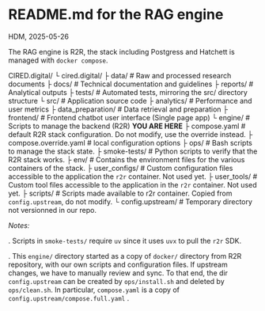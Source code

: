 # README.md for the RAG engine

HDM, 2025-05-26

The RAG engine is R2R, the stack including Postgress and Hatchett is managed with `docker compose`.

CIRED.digital/
└ cired.digital/
  ├ data/               # Raw and processed research documents
  ├ docs/               # Technical documentation and guidelines
  ├ reports/            # Analytical outputs
  ├ tests/              # Automated tests, mirroring the src/ directory structure
  └ src/                # Application source code
    ├ analytics/         # Performance and user metrics
    ├ data_preparation/  # Data retrieval and preparation
    ├ frontend/          # Frontend chatbot user interface (Single page app)
    └ engine/            # Scripts to manage the backend (R2R)  **YOU ARE HERE**
      ├ compose.yaml          # default R2R stack configuration. Do not modify, use the override instead.
      ├ compose.override.yaml # local configuration options
      ├ ops/                  # Bash scripts to manage the stack state.
      ├ smoke-tests/          # Python scripts to verify that the R2R stack works.
      ├ env/                  # Contains the environment files for the various containers of the stack.
      ├ user_configs/         # Custom configuration files accessible to the application the `r2r` container. Not used yet.
      ├ user_tools/           # Custom tool files accessible to the application in the `r2r` container. Not used yet.
      ├ scripts/              # Scripts made available to r2r container. Copied from `config.upstream`, do not modify.
      └ config.upstream/      # Temporary directory not versionned in our repo.

*Notes:*

. Scripts in `smoke-tests/` require `uv` since it uses `uvx` to pull the `r2r` SDK.

. This `engine/` directory started as a copy of `docker/` directory from R2R repository, with our own scripts and configuration files. If upstream changes, we have to manually review and sync. To that end, the dir `config.upstream` can be created by `ops/install.sh` and deleted by `ops/clean.sh`. In particular, `compose.yaml` is a copy of `config.upstream/compose.full.yaml` .
